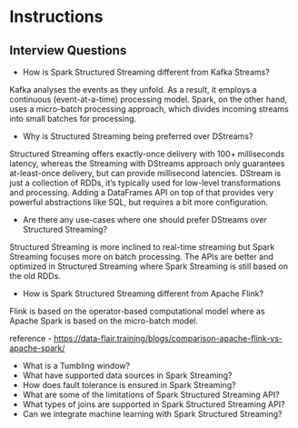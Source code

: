 # Instructions






## Interview Questions 

- How is Spark Structured Streaming different from Kafka Streams?

Kafka analyses the events as they unfold. As a result, it employs a continuous (event-at-a-time) processing model. Spark, on the other hand, uses a micro-batch processing approach, which divides incoming streams into small batches for processing.

- Why is Structured Streaming being preferred over DStreams?

Structured Streaming offers exactly-once delivery with 100+ milliseconds latency, whereas the Streaming with DStreams approach only guarantees at-least-once delivery, but can provide millisecond latencies.
DStream is just a collection of RDDs, it’s typically used for low-level transformations and processing. Adding a DataFrames API on top of that provides very powerful abstractions like SQL, but requires a bit more configuration.
 
- Are there any use-cases where one should prefer DStreams over Structured Streaming?

Structured Streaming is more inclined to real-time streaming but Spark Streaming focuses more on batch processing. The APIs are better and optimized in Structured Streaming where Spark Streaming is still based on the old RDDs.

- How is Spark Structured Streaming different from Apache Flink?

Flink is based on the operator-based computational model where as Apache Spark is based on the micro-batch model.

reference -  https://data-flair.training/blogs/comparison-apache-flink-vs-apache-spark/ 

- What is a Tumbling window?
- What have supported data sources in Spark Streaming?
- How does fault tolerance is ensured in Spark Streaming?
- What are some of the limitations of Spark Structured Streaming API?
- What types of joins are supported in Spark Structured Streaming API?
- Can we integrate machine learning with Spark Structured Streaming?
